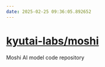 ```yaml
---
date: 2025-02-25 09:36:05.892652
---
```


# [kyutai-labs/moshi](https://github.com/kyutai-labs/moshi)

Moshi AI model code repository